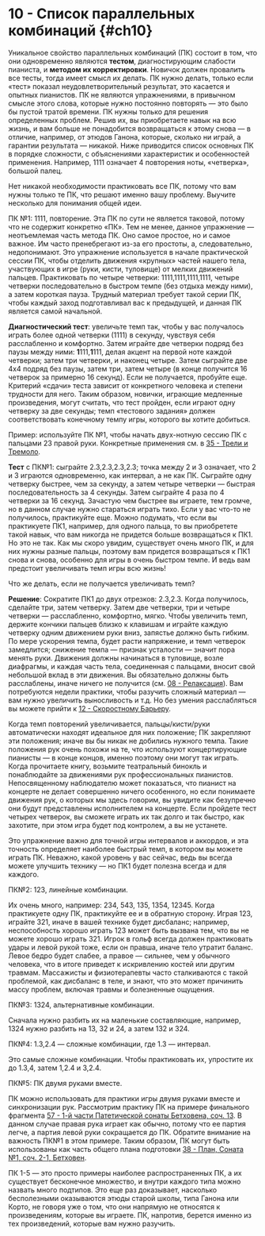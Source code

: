 # 10 - Список параллельных комбинаций {#ch10}

Уникальное свойство параллельных комбинаций (ПК) состоит в том, что они одновременно являются **тестом**, диагностирующим слабости пианиста, и **методом их корректировки**. Новичок должен провалить все тесты, тогда имеет смысл их делать. ПК нужно делать, только если «тест» показал неудовлетворительный результат, это касается и опытных пианистов. ПК не являются упражнениями, в привычном смысле этого слова, которые нужно постоянно повторять — это было бы пустой тратой времени. ПК нужны только для решения определенных проблем. Решив их, вы приобретаете навык на всю жизнь, и вам больше не понадобится возвращаться к этому снова — в отличие, например, от этюдов Ганона, которые, сколько ни играй, а гарантии результата — никакой. Ниже приводится список основных ПК в порядке сложности, с объяснениями характеристик и особенностей применения. Например, 1111 означает 4 повторения ноты, «четверка», большой палец.

Нет никакой необходимости практиковать все ПК, потому что вам нужны только те ПК, что решают именно вашу проблему. Выучите несколько для понимания общей идеи.

ПК №1: 1111, повторение. Эта ПК по сути не является таковой, потому что не содержит конкретно «ПК». Тем не менее, данное упражнение — неотъемлемая часть метода ПК. Оно самое простое, но и самое важное. Им часто пренебрегают из-за его простоты, а, следовательно, недопонимают. Это упражнение используется в начале практической сессии ПК, чтобы отделить движения «крупных» частей нашего тела, участвующих в игре (руки, кисти, туловище) от мелких движений пальцев. Практиковать по четыре четверки: 1111,1111,1111,1111, четыре четверки последовательно в быстром темпе (без отдыха между ними), а затем короткая пауза. Трудный материал требует такой серии ПК, чтобы каждый заход подготавливал вас к предыдущей, и данная ПК является самой начальной.

**Диагностический тест**: увеличьте темп так, чтобы у вас получалось играть более одной четверки (1111) в секунду, чувствуя себя расслабленно и комфортно. Затем играйте две четверки подряд без паузы между ними: **1**111,**1**111, делая акцент на первой ноте каждой четверки; затем три четверки, и наконец четыре. Затем сыграйте две 4х4 подряд без паузы, затем три, затем четыре (в конце получится 16 четверок за примерно 16 секунд). Если не получается, пробуйте еще. Критерий «сдачи» теста зависит от конкретного человека и степени трудности для него. Таким образом, новички, играющие медленные произведения, могут считать, что тест пройден, если играют одну четверку за две секунды; темп «тестового задания» должен соответствовать конечному темпу игры, которого вы хотите добиться.

Пример: используйте ПК №1, чтобы начать двух-нотную сессию ПК с пальцами 23 правой руки. Конкретные применения см. в [35 - Трели и Тремоло](#ch35).

**Тест** с ПК№1: сыграйте 2.3,2.3,2.3,2.3; точка между 2 и 3 означает, что 2 и 3 играются одновременно, как интервал, а не как ПК. Сыграйте одну четверку быстрее, чем за секунду, а затем четыре четверки — быстрая последовательность за 4 секунды. Затем сыграйте 4 раза по 4 четверки за 16 секунд. Зачастую чем быстрее вы играете, тем громче, но в данном случае нужно стараться играть тихо. Если у вас что-то не получилось, практикуйте еще. Можно подумать, что если вы практикуете ПК1, например, для одного пальца, то вы приобретете такой навык, что вам никогда не придется больше возвращаться к ПК1. Но это не так. Как мы скоро увидим, существует очень много ПК, и для них нужны разные пальцы, поэтому вам придется возвращаться к ПК1 снова и снова, особенно для игры в очень быстром темпе. И ведь вам предстоит увеличивать темп игры всю жизнь!

Что же делать, если не получается увеличивать темп?

**Решение**: Сократите ПК1 до двух отрезков: 2.3,2.3. Когда получилось, сделайте три, затем четверку. Затем две четверки, три и четыре четверки — расслабленно, комфортно, мягко. Чтобы увеличить темп, держите кончики пальцев близко к клавишам и играйте каждую четверку одним движением руки вниз, запястье должно быть гибким. По мере ускорения темпа, будет расти напряжение, и темп четверок замедлится; снижение темпа — признак усталости — значит пора менять руки. Движения должны начинаться в туловище, возле диафрагмы, и каждая часть тела, соединенная с пальцами, вносит свой небольшой вклад в эти движения. Вы обязательно должны быть расслаблены, иначе ничего не получится (см. [08 - Релаксация](#ch08)). Вам потребуются недели практики, чтобы разучить сложный материал — вам нужно увеличить выносливость и т.д. Но без умения расслабляться вы можете прийти к [12 - Скоростному Барьеру](#ch12).

Когда темп повторений увеличивается, пальцы/кисти/руки автоматически находят идеальное для них положение; ПК закрепляют эти положения; иначе вы бы никак не добились нужного темпа. Такие положения рук очень похожи на те, что используют концертирующие пианисты — в конце концов, именно поэтому они могут так играть. Когда прочитаете книгу, возьмите театральный бинокль и понаблюдайте за движениями рук профессиональных пианистов. Непосвященному наблюдателю может показаться, что пианист на концерте не делает совершенно ничего особенного, но если понимаете движения рук, о которых мы здесь говорим, вы увидите как безупречно они будут представлены исполнителем на концерте. Если пройдете тест четырех четверок, вы сможете играть их так долго и так быстро, как захотите, при этом игра будет под контролем, а вы не устанете.

Это упражнение важно для точной игры интервалов и аккордов, и эта точность определяет наиболее быстрый темп, в котором вы можете играть ПК. Неважно, какой уровень у вас сейчас, ведь вы всегда можете улучшить технику — но ПК1 будет полезна всегда и для каждого.

ПК№2: 123, линейные комбинации.

Их очень много, например: 234, 543, 135, 1354, 12345. Когда практикуете одну ПК, практикуйте ее и в обратную сторону. Играя 123, играйте 321, иначе в вашей технике будет дисбаланс; например, неспособность хорошо играть 123 может быть вызвана тем, что вы не можете хорошо играть 321. Игрок в гольф всегда должен практиковать удары и левой рукой тоже, если он правша, иначе тело утратит баланс. Левое бедро будет слабее, а правое — сильнее, чем у обычного человека, что в итоге приведет к искривлению костей или другим травмам. Массажисты и физиотерапевты часто сталкиваются с такой проблемой, как дисбаланс в теле, и знают, что это может причинить массу проблем, включая травмы и болезненные ощущения.

ПК№3: 1324, альтернативные комбинации.

Сначала нужно разбить их на маленькие составляющие, например, 1324 нужно разбить на 13, 32 и 24, а затем 132 и 324.

ПК№4: 1.3,2.4 — сложные комбинации, где 1.3 — интервал.

Это самые сложные комбинации. Чтобы практиковать их, упростите их до 1.3,4, затем 1,2.4 и 3,2.4.

ПК№5: ПК двумя руками вместе.

ПК можно использовать для практики игры двумя руками вместе и синхронизации рук. Рассмотрим практику ПК на примере финального фрагмента [57 - 1-й части Патетической сонаты Бетховена, соч. 13](#ch57). В данном случае правая рука играет как обычно, потому что ее партия легче, а партия левой руки сокращается до ПК. Обратите внимание на важность ПК№1 в этом примере. Таким образом, ПК могут быть использованы как часть общего плана подготовки [38 - План, Соната №1, соч. 2-1, Бетховен](#ch38).

ПК 1-5 — это просто примеры наиболее распространенных ПК, а их существует бесконечное множество, и внутри каждого типа можно назвать много подтипов. Это еще раз доказывает, насколько бесполезными оказываются этюды старой школы, типа Ганона или Корто, не говоря уже о том, что они напрямую не относятся к произведениям, которые вы играете. ПК, напротив, берется именно из тех произведений, которые вам нужно разучить.

